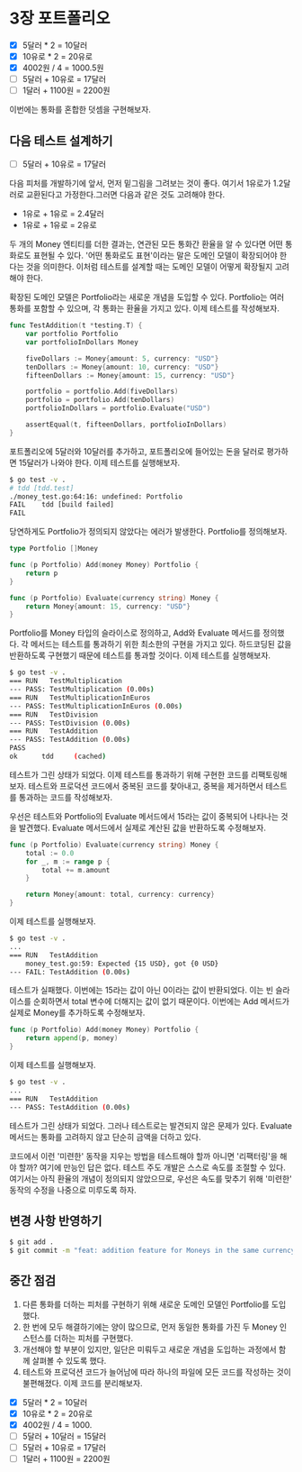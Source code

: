 # 3장 포트폴리오

- [x] 5달러 \* 2 = 10달러
- [x] 10유로 \* 2 = 20유로
- [x] 4002원 / 4 = 1000.5원
- [ ] 5달러 + 10유로 = 17달러
- [ ] 1달러 + 1100원 = 2200원

이번에는 통화를 혼합한 덧셈을 구현해보자.

## 다음 테스트 설계하기

- [ ] 5달러 + 10유로 = 17달러

다음 피처를 개발하기에 앞서, 먼저 밑그림을 그려보는 것이 좋다. 여기서 1유로가 1.2달러로 교환된다고 가정한다.그러면 다음과 같은 것도 고려해야 한다.

- 1유로 + 1유로 = 2.4달러
- 1유로 + 1유로 = 2유로

두 개의 Money 엔티티를 더한 결과는, 연관된 모든 통화간 환율을 알 수 있다면 어떤 통화로도 표현될 수 있다. '어떤 통화로도 표현'이라는 말은 도메인 모델이 확장되어야 한다는 것을 의미한다. 이처럼 테스트를 설계할 때는 도메인 모델이 어떻게 확장될지 고려해야 한다.

확장된 도메인 모델은 Portfolio라는 새로운 개념을 도입할 수 있다. Portfolio는 여러 통화를 포함할 수 있으며, 각 통화는 환율을 가지고 있다. 이제 테스트를 작성해보자.

```go
func TestAddition(t *testing.T) {
	var portfolio Portfolio
	var portfolioInDollars Money

	fiveDollars := Money{amount: 5, currency: "USD"}
	tenDollars := Money{amount: 10, currency: "USD"}
	fifteenDollars := Money{amount: 15, currency: "USD"}

	portfolio = portfolio.Add(fiveDollars)
	portfolio = portfolio.Add(tenDollars)
	portfolioInDollars = portfolio.Evaluate("USD")

	assertEqual(t, fifteenDollars, portfolioInDollars)
}
```

포트폴리오에 5달러와 10달러를 추가하고, 포트폴리오에 들어있는 돈을 달러로 평가하면 15달러가 나와야 한다. 이제 테스트를 실행해보자.

```bash
$ go test -v .
# tdd [tdd.test]
./money_test.go:64:16: undefined: Portfolio
FAIL    tdd [build failed]
FAIL
```

당연하게도 Portfolio가 정의되지 않았다는 에러가 발생한다. Portfolio를 정의해보자.

```go
type Portfolio []Money

func (p Portfolio) Add(money Money) Portfolio {
	return p
}

func (p Portfolio) Evaluate(currency string) Money {
	return Money{amount: 15, currency: "USD"}
}
```

Portfolio를 Money 타입의 슬라이스로 정의하고, Add와 Evaluate 메서드를 정의했다. 각 메서드는 테스트를 통과하기 위한 최소한의 구현을 가지고 있다. 하드코딩된 값을 반환하도록 구현했기 때문에 테스트를 통과할 것이다. 이제 테스트를 실행해보자.

```bash
$ go test -v .
=== RUN   TestMultiplication
--- PASS: TestMultiplication (0.00s)
=== RUN   TestMultiplicationInEuros
--- PASS: TestMultiplicationInEuros (0.00s)
=== RUN   TestDivision
--- PASS: TestDivision (0.00s)
=== RUN   TestAddition
--- PASS: TestAddition (0.00s)
PASS
ok      tdd     (cached)
```

테스트가 그린 상태가 되었다. 이제 테스트를 통과하기 위해 구현한 코드를 리팩토링해보자. 테스트와 프로덕션 코드에서 중복된 코드를 찾아내고, 중복을 제거하면서 테스트를 통과하는 코드를 작성해보자.

우선은 테스트와 Portfolio의 Evaluate 메서드에서 15라는 값이 중복되어 나타나는 것을 발견했다. Evaluate 메서드에서 실제로 계산된 값을 반환하도록 수정해보자.

```go
func (p Portfolio) Evaluate(currency string) Money {
	total := 0.0
	for _, m := range p {
		total += m.amount
	}

	return Money{amount: total, currency: currency}
}
```

이제 테스트를 실행해보자.

```bash
$ go test -v .
...
=== RUN   TestAddition
    money_test.go:59: Expected {15 USD}, got {0 USD}
--- FAIL: TestAddition (0.00s)
```

테스트가 실패했다. 이번에는 15라는 값이 아닌 0이라는 값이 반환되었다. 이는 빈 슬라이스를 순회하면서 total 변수에 더해지는 값이 없기 때문이다. 이번에는 Add 메서드가 실제로 Money를 추가하도록 수정해보자.

```go
func (p Portfolio) Add(money Money) Portfolio {
	return append(p, money)
}
```

이제 테스트를 실행해보자.

```bash
$ go test -v .
...
=== RUN   TestAddition
--- PASS: TestAddition (0.00s)
```

테스트가 그린 상태가 되었다. 그러나 테스트로는 발견되지 않은 문제가 있다. Evaluate 메서드는 통화를 고려하지 않고 단순히 금액을 더하고 있다.

코드에서 이런 '미련한' 동작을 지우는 방법을 테스트해야 할까 아니면 '리팩터링'을 해야 할까? 여기에 만능인 답은 없다. 테스트 주도 개발은 스스로 속도를 조절할 수 있다. 여기서는 아직 환율의 개념이 정의되지 않았으므로, 우선은 속도를 맞추기 위해 '미련한' 동작의 수정을 나중으로 미루도록 하자.

## 변경 사항 반영하기

```bash
$ git add .
$ git commit -m "feat: addition feature for Moneys in the same currency done"
```

## 중간 점검

1. 다른 통화를 더하는 피처를 구현하기 위해 새로운 도메인 모델인 Portfolio를 도입했다.
2. 한 번에 모두 해결하기에는 양이 많으므로, 먼저 동일한 통화를 가진 두 Money 인스턴스를 더하는 피처를 구현했다.
3. 개선해야 할 부분이 있지만, 일단은 미뤄두고 새로운 개념을 도입하는 과정에서 함께 살펴볼 수 있도록 했다.
4. 테스트와 프로덕션 코드가 늘어남에 따라 하나의 파일에 모든 코드를 작성하는 것이 불편해졌다. 이제 코드를 분리해보자.

- [x] 5달러 \* 2 = 10달러
- [x] 10유로 \* 2 = 20유로
- [x] 4002원 / 4 = 1000.
- [ ] 5달러 + 10달러 = 15달러
- [ ] 5달러 + 10유로 = 17달러
- [ ] 1달러 + 1100원 = 2200원
